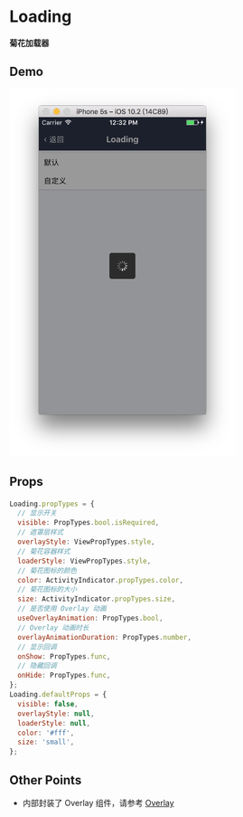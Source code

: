 # Loading

**菊花加载器**

## Demo

![Loading Demo](demo.png)

## Props

```js
Loading.propTypes = {
  // 显示开关
  visible: PropTypes.bool.isRequired,
  // 遮罩层样式
  overlayStyle: ViewPropTypes.style,
  // 菊花容器样式
  loaderStyle: ViewPropTypes.style,
  // 菊花图标的颜色
  color: ActivityIndicator.propTypes.color,
  // 菊花图标的大小
  size: ActivityIndicator.propTypes.size,
  // 是否使用 Overlay 动画
  useOverlayAnimation: PropTypes.bool,
  // Overlay 动画时长
  overlayAnimationDuration: PropTypes.number,
  // 显示回调
  onShow: PropTypes.func,
  // 隐藏回调
  onHide: PropTypes.func,
};
Loading.defaultProps = {
  visible: false,
  overlayStyle: null,
  loaderStyle: null,
  color: '#fff',
  size: 'small',
};
```

## Other Points

- 内部封装了 Overlay 组件，请参考 [Overlay](https://github.com/dragonwong/mcrn-ui/tree/master/Overlay)

